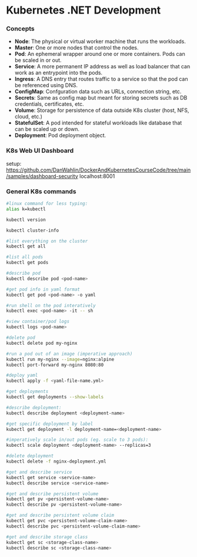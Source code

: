 # Kubernetes .NET Development

### Concepts
- **Node**: The physical or virtual worker machine that runs the workloads.
- **Master**: One or more nodes that control the nodes.
- **Pod**: An ephemeral wrapper around one or more containers.  Pods can be scaled in or out.  
- **Service**: A more permanent IP address as well as load balancer that can work as an entrypoint into the pods.
- **Ingress**: A DNS entry that routes traffic to a service so that the pod can be referenced using DNS.
- **ConfigMap**: Confguration data such as URLs, connection string, etc.
- **Secrets**: Same as config map but meant for storing secrets such as DB credentials, certificates, etc.
- **Volume**: Storage for persistence of data outside K8s cluster (host, NFS, cloud, etc.)
- **StatefulSet**: A pod intended for stateful workloads like database that can be scaled up or down.
- **Deployment**: Pod deployment object.

### K8s Web UI Dashboard
setup: https://github.com/DanWahlin/DockerAndKubernetesCourseCode/tree/main/samples/dashboard-security
localhost:8001

### General K8s commands
```bash
#linux command for less typing: 
alias k=kubectl

kubectl version

kubectl cluster-info

#list everything on the cluster
kubectl get all 

#list all pods
kubectl get pods

#describe pod
kubectl describe pod <pod-name>

#get pod info in yaml format
kubectl get pod <pod-name> -o yaml

#run shell on the pod interatively
kubectl exec <pod-name> -it -- sh

#view container/pod logs
kubectl logs <pod-name>

#delete pod
kubectl delete pod my-nginx

#run a pod out of an image (imperative approach)
kubectl run my-nginx --image=nginx:alpine
kubectl port-forward my-nginx 8080:80

#deploy yaml
kubectl apply -f <yaml-file-name.yml>

#get deployments
kubectl get deployments --show-labels

#describe deployment:
kubectl describe deployment <deployment-name>

#get specific deployment by label
kubectl get deployment -l deployment-name=<deployment-name> 

#imperatively scale in/out pods (eg. scale to 3 pods):
kubectl scale deployment <deployment-name> --replicas=3

#delete deployment
kubectl delete -f nginx-deployment.yml

#get and describe service
kubectl get service <service-name>
kubectl describe service <service-name>

#get and describe persistent volume
kubectl get pv <persistent-volume-name>
kubectl describe pv <persistent-volume-name>

#get and describe persistent volume claim
kubectl get pvc <persistent-volume-claim-name>
kubectl describe pvc <persistent-volume-claim-name>

#get and describe storage class
kubectl get sc <storage-class-name>
kubectl describe sc <storage-class-name>

```











